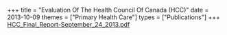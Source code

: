 +++
title = "Evaluation Of The Health Council Of Canada (HCC)"
date = 2013-10-09
themes = ["Primary Health Care"]
types = ["Publications"]
+++
[HCC\_Final\_Report-September\_24\_2013.pdf](/files/HCC_Final_Report-September_24_2013.pdf)
